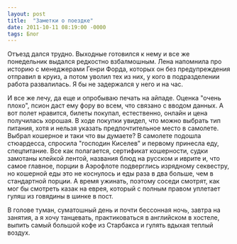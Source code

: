 ```yaml
---
layout: post
title:  "Заметки о поездке"
date: 2011-10-11 08:19:00 -0000
tags: Блог
---
```


Отъезд дался трудно. Выходные готовился к нему и все же понедельник выдался редкостно взбалмошным. Лена напомнила про историю с менеджерами Генри Форда, которых он без предупреждения отправил в круиз, а потом уволил тех из них, у кого в подразделении работа развалилась. Я бы не задержался у него и на час.

И все же лечу, да еще и опробываю печать на айпаде. Оценка "очень плохо", псион даст ему фору во всем, что связано с вводом данных. А вот полет нравится, билеты покупал, естественно, онлайн и цена получилась хорошая. В ходе покупки увидел, что можно выбрать тип питания, хотя и нельзя указать предпочтительное место в самолете. Выбрал кошерное и таки что вы думаете? В самолете подошла стюардесса, спросила "господин Киселев" и первому принесла еду, спецпитание. Все как полагается, сертификат кошерности, судки замотаны клейкой лентой, названия блюд на русском и иврите и, что самое главное, порции в Аэрофлоте подверглись изрядному секвестру, но кошерной еды это не коснулось и еды раза в два больше, чем в стандартной порции. А время ужинать, поэтому соседи смотрят, как мог бы смотреть казак на еврея, который с полным правом уплетает гуляш из говядины в шинке в пост.

В голове туман, суматошный день и почти бессонная ночь, завтра на занятия, а я хочу танцевать, практиковаться в английском в хостеле, выпить самый большой кофе из Старбакса и гулять вдыхая теплый воздух.

